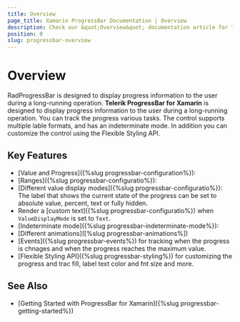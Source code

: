 ```yaml
---
title: Overview
page_title: Xamarin ProgressBar Documentation | Overview
description: Check our &quot;Overview&quot; documentation article for Telerik ProgressBar for Xamarin control.
position: 0
slug: progressbar-overview
---
```


# Overview
RadProgressBar is designed to display progress information to the user during a long-running operation.
**Telerik ProgressBar for Xamarin** is designed to display progress information to the user during a long-running operation. You can track the progress various tasks. The control supports multiple lable formats, and has an indeterminate mode. In addition you can customize the control using the Flexible Styling API.  

## Key Features

* [Value and Progress]({%slug progressbar-configuration%}): 
* [Ranges]({%slug progressbar-configuratio%}):
* [Different value display modes]({%slug progressbar-configuratio%}): The label that shows the current state of the progress can be set to absolute value, percent, text or fully hidden.
* Render a [custom text]({%slug progressbar-configuratio%}) when `ValueDisplayMode` is set to `Text`.
* [Indeterminate mode]({%slug progressbar-indeterminate-mode%}):
* [Different animations]([%slug progressbar-animations%])
* [Events]({%slug progressbar-events%}) for tracking when the progress is chnages and when the progress reaches the maximum value.  
* [Flexible Styling API]({%slug progressbar-styling%}) for customizing the progress and trac fill, label text color and fnt size and more.

## See Also

- [Getting Started with ProgressBar for Xamarin]({%slug progressbar-getting-started%})
